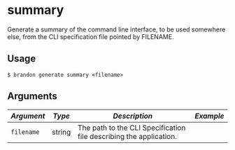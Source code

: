 # summary

Generate a summary of the command line interface, to be used somewhere else, from the CLI specification file pointed by FILENAME.

## Usage

`$ brandon generate summary <filename>`

## Arguments

| *Argument* | *Type* | *Description* | *Example* |
|---|---|---|---|
| `filename` | string | The path to the CLI Specification file describing the application. |  |


